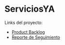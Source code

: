 # ServiciosYA

Links del proyecto:
- [Product Backlog](https://mateogiuffrah.atlassian.net/jira/software/projects/SR/boards/67/backlog?atlOrigin=eyJpIjoiZjdiZjU0MDhjYWQ4NDcyODlkZTM5OWJmYmYyYjNlYzciLCJwIjoiaiJ9)
- [Reporte de Seguimiento](https://docs.google.com/document/d/17UFuNr_TMHQHa6Kq-YcovTcbN3YFB6X9z9-WJLVX1FI)
